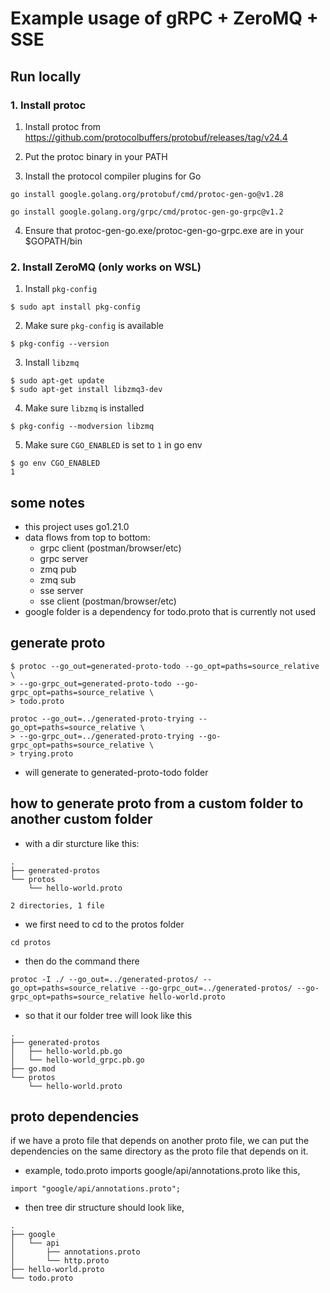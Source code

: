 # Example usage of gRPC + ZeroMQ + SSE

## Run locally

### 1. Install protoc

1. Install protoc from https://github.com/protocolbuffers/protobuf/releases/tag/v24.4

2. Put the protoc binary in your PATH

3. Install the protocol compiler plugins for Go

```
go install google.golang.org/protobuf/cmd/protoc-gen-go@v1.28
```

```
go install google.golang.org/grpc/cmd/protoc-gen-go-grpc@v1.2
```

4. Ensure that protoc-gen-go.exe/protoc-gen-go-grpc.exe are in your $GOPATH/bin

### 2. Install ZeroMQ (only works on WSL)

1. Install `pkg-config`

```
$ sudo apt install pkg-config
```

2. Make sure `pkg-config` is available

```
$ pkg-config --version
```

3. Install `libzmq`

```
$ sudo apt-get update
$ sudo apt-get install libzmq3-dev
```

4. Make sure `libzmq` is installed

```
$ pkg-config --modversion libzmq
```

5. Make sure `CGO_ENABLED` is set to `1` in go env

```
$ go env CGO_ENABLED
1
```

## some notes

-   this project uses go1.21.0
-   data flows from top to bottom:
    -   grpc client (postman/browser/etc)
    -   grpc server
    -   zmq pub
    -   zmq sub
    -   sse server
    -   sse client (postman/browser/etc)
-   google folder is a dependency for todo.proto that is currently not used

## generate proto

```
$ protoc --go_out=generated-proto-todo --go_opt=paths=source_relative \
> --go-grpc_out=generated-proto-todo --go-grpc_opt=paths=source_relative \
> todo.proto
```

```
protoc --go_out=../generated-proto-trying --go_opt=paths=source_relative \
> --go-grpc_out=../generated-proto-trying --go-grpc_opt=paths=source_relative \
> trying.proto
```

-   will generate to generated-proto-todo folder

## how to generate proto from a custom folder to another custom folder

-   with a dir sturcture like this:

```
.
├── generated-protos
└── protos
    └── hello-world.proto

2 directories, 1 file
```

-   we first need to cd to the protos folder

```
cd protos
```

-   then do the command there

```
protoc -I ./ --go_out=../generated-protos/ --go_opt=paths=source_relative --go-grpc_out=../generated-protos/ --go-grpc_opt=paths=source_relative hello-world.proto
```

-   so that it our folder tree will look like this

```
.
├── generated-protos
│   ├── hello-world.pb.go
│   └── hello-world_grpc.pb.go
├── go.mod
└── protos
    └── hello-world.proto
```

## proto dependencies

if we have a proto file that depends on another proto file, we can put the dependencies on the same directory as the proto file that depends on it.

-   example, todo.proto imports google/api/annotations.proto like this,

```
import "google/api/annotations.proto";
```

-   then tree dir structure should look like,

```
.
├── google
│   └── api
│       ├── annotations.proto
│       └── http.proto
├── hello-world.proto
└── todo.proto
```
